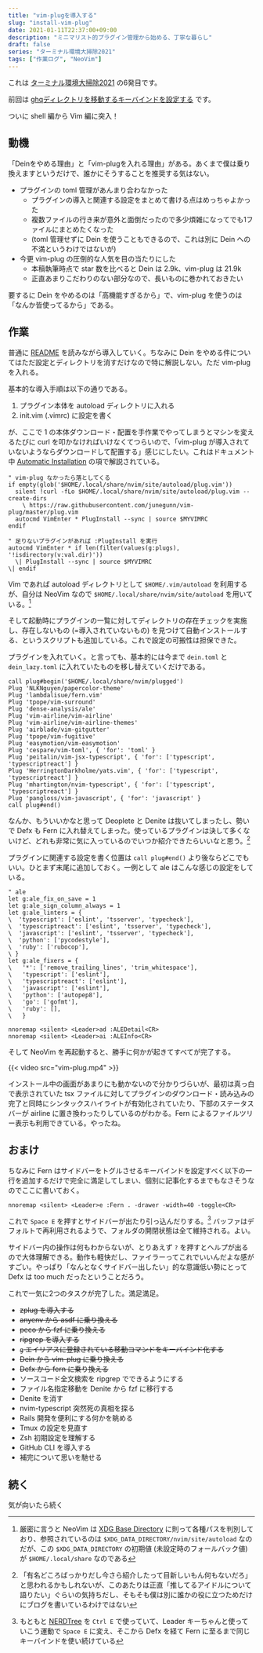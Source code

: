 ```yaml
---
title: "vim-plugを導入する"
slug: "install-vim-plug"
date: 2021-01-11T22:37:00+09:00
description: "ミニマリスト的プラグイン管理から始める、丁寧な暮らし"
draft: false
series: "ターミナル環境大掃除2021"
tags: ["作業ログ", "NeoVim"]
---
```


これは [ターミナル環境大掃除2021](/renew-terminal-env-2021) の6発目です。

前回は [ghqディレクトリを移動するキーバインドを設定する](/move-ghq-directories-keybind) です。

ついに shell 編から Vim 編に突入！

## 動機

「Deinをやめる理由」と「vim-plugを入れる理由」がある。あくまで僕は乗り換えますというだけで、誰かにそうすることを推奨する気はない。

* プラグインの toml 管理があんまり合わなかった
  * プラグインの導入と関連する設定をまとめて書ける点はめっちゃよかった
  * 複数ファイルの行き来が意外と面倒だったので多少煩雑になってでも1ファイルにまとめたくなった
  * (toml 管理せずに Dein を使うこともできるので、これは別に Dein への不満というわけではないが)
* 今更 vim-plug の圧倒的な人気を目の当たりにした
  * 本稿執筆時点で star 数を比べると Dein は 2.9k、vim-plug は 21.9k
  * 正直あまりこだわりのない部分なので、長いものに巻かれておきたい

要するに Dein をやめるのは「高機能すぎるから」で、vim-plug を使うのは「なんか皆使ってるから」である。

## 作業

普通に [README](https://github.com/junegunn/vim-plug/blob/8b45742540f92ba902c97ad1d3d8862ba3305438/README.md) を読みながら導入していく。ちなみに Dein をやめる件についてはただ設定とディレクトリを消すだけなので特に解説しない。ただ vim-plug を入れる。

基本的な導入手順は以下の通りである。

1. プラグイン本体を autoload ディレクトリに入れる
1. init.vim (.vimrc) に設定を書く

が、ここで 1 の本体ダウンロード・配置を手作業でやってしまうとマシンを変えるたびに curl を叩かなければいけなくてつらいので、「vim-plug が導入されていないようならダウンロードして配置する」感じにしたい。これはドキュメント中 [Automatic Installation](https://github.com/junegunn/vim-plug/wiki/tips#automatic-installation) の項で解説されている。

```vim
" vim-plug なかったら落としてくる
if empty(glob('$HOME/.local/share/nvim/site/autoload/plug.vim'))
  silent !curl -fLo $HOME/.local/share/nvim/site/autoload/plug.vim --create-dirs
    \ https://raw.githubusercontent.com/junegunn/vim-plug/master/plug.vim
  autocmd VimEnter * PlugInstall --sync | source $MYVIMRC
endif

" 足りないプラグインがあれば :PlugInstall を実行
autocmd VimEnter * if len(filter(values(g:plugs), '!isdirectory(v:val.dir)'))
  \| PlugInstall --sync | source $MYVIMRC
\| endif
```

Vim であれば autoload ディレクトリとして `$HOME/.vim/autoload` を利用するが、自分は NeoVim なので `$HOME/.local/share/nvim/site/autoload` を用いている。[^1]

そして起動時にプラグインの一覧に対してディレクトリの存在チェックを実施し、存在しないもの (=導入されていないもの) を見つけて自動インストールする、というスクリプトも追加している。これで設定の可搬性は担保できた。

プラグインを入れていく。と言っても、基本的には今まで `dein.toml` と `dein_lazy.toml` に入れていたものを移し替えていくだけである。

```vim
call plug#begin('$HOME/.local/share/nvim/plugged')
Plug 'NLKNguyen/papercolor-theme'
Plug 'lambdalisue/fern.vim'
Plug 'tpope/vim-surround'
Plug 'dense-analysis/ale'
Plug 'vim-airline/vim-airline'
Plug 'vim-airline/vim-airline-themes'
Plug 'airblade/vim-gitgutter'
Plug 'tpope/vim-fugitive'
Plug 'easymotion/vim-easymotion'
Plug 'cespare/vim-toml', { 'for': 'toml' }
Plug 'peitalin/vim-jsx-typescript', { 'for': ['typescript', 'typescriptreact'] }
Plug 'HerringtonDarkholme/yats.vim', { 'for': ['typescript', 'typescriptreact'] }
Plug 'mhartington/nvim-typescript', { 'for': ['typescript', 'typescriptreact'] }
Plug 'pangloss/vim-javascript', { 'for': 'javascript' }
call plug#end()
```

なんか、もういいかなと思って Deoplete と Denite は抜いてしまったし、勢いで Defx も Fern に入れ替えてしまった。使っているプラグインは決して多くないけど、どれも非常に気に入っているのでいつか紹介できたらいいなと思う。[^2]

プラグインに関連する設定を書く位置は `call plug#end()` より後ならどこでもいい。ひとまず末尾に追加しておく。一例として ale はこんな感じの設定をしている。

```vim
" ale
let g:ale_fix_on_save = 1
let g:ale_sign_column_always = 1
let g:ale_linters = {
\  'typescript': ['eslint', 'tsserver', 'typecheck'],
\  'typescriptreact': ['eslint', 'tsserver', 'typecheck'],
\  'javascript': ['eslint', 'tsserver', 'typecheck'],
\  'python': ['pycodestyle'],
\  'ruby': ['rubocop'],
\ }
let g:ale_fixers = {
\   '*': ['remove_trailing_lines', 'trim_whitespace'],
\   'typescript': ['eslint'],
\   'typescriptreact': ['eslint'],
\   'javascript': ['eslint'],
\   'python': ['autopep8'],
\   'go': ['gofmt'],
\   'ruby': [],
\   }

nnoremap <silent> <Leader>ad :ALEDetail<CR>
nnoremap <silent> <Leader>ai :ALEInfo<CR>
```

そして NeoVim を再起動すると、勝手に何かが起きてすべてが完了する。

{{< video src="vim-plug.mp4" >}}

インストール中の画面があまりにも動かないので分かりづらいが、最初は真っ白で表示されていた tsx ファイルに対してプラグインのダウンロード・読み込みの完了と同時にシンタックスハイライトが有効化されていたり、下部のステータスバーが airline に置き換わったりしているのがわかる。Fern によるファイルツリー表示も利用できている。やったね。

## おまけ

ちなみに Fern はサイドバーをトグルさせるキーバインドを設定すべく以下の一行を追加するだけで完全に満足してしまい、個別に記事化するまでもなさそうなのでここに書いておく。

```vim
nnoremap <silent> <Leader>e :Fern . -drawer -width=40 -toggle<CR>
```

これで `Space E` を押すとサイドバーが出たり引っ込んだりする。[^3] バッファはデフォルトで再利用されるようで、フォルダの開閉状態は全て維持される。よい。

サイドバー内の操作は何もわからないが、とりあえず `?` を押すとヘルプが出るので大体理解できる。動作も軽快だし、ファイラーってこれでいいんだよな感がすごい。やっぱり「なんとなくサイドバー出したい」的な意識低い勢にとって Defx は too much だったということだろう。

これで一気に2つのタスクが完了した。満足満足。

* ~~zplug を導入する~~
* ~~anyenv から asdf に乗り換える~~
* ~~peco から fzf に乗り換える~~
* ~~ripgrep を導入する~~
* ~~`g` エイリアスに登録されている移動コマンドをキーバインド化する~~
* ~~Dein から vim-plug に乗り換える~~
* ~~Defx から fern に乗り換える~~
* ソースコード全文検索を ripgrep でできるようにする
* ファイル名指定移動を Denite から fzf に移行する
* Denite を消す
* nvim-typescript 突然死の真相を探る
* Rails 開発を便利にする何かを眺める
* Tmux の設定を見直す
* Zsh 初期設定を理解する
* GitHub CLI を導入する
* 補完について思いを馳せる

## 続く

気が向いたら続く


[^1]: 厳密に言うと NeoVim は [XDG Base Directory](https://specifications.freedesktop.org/basedir-spec/latest/) に則って各種パスを判別しており、参照されているのは `$XDG_DATA_DIRECTORY/nvim/site/autoload` なのだが、この `$XDG_DATA_DIRECTORY` の初期値 (未設定時のフォールバック値) が `$HOME/.local/share` なのである
[^2]: 「有名どころばっかりだし今さら紹介したって目新しいもん何もないだろ」と思われるかもしれないが、このあたりは正直「推してるアイドルについて語りたい」ぐらいの気持ちだし、そもそも僕は別に誰かの役に立つためだけにブログを書いているわけではない
[^3]: もともと [NERDTree](https://github.com/preservim/nerdtree) を `Ctrl E` で使っていて、Leader キーちゃんと使っていこう運動で `Space E` に変え、そこから Defx を経て Fern に至るまで同じキーバインドを使い続けている
